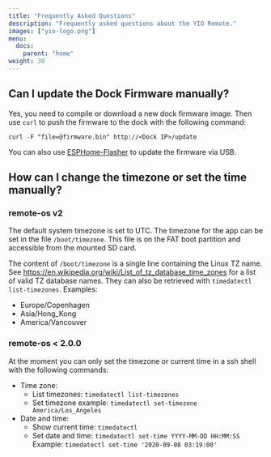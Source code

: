 ```yaml
---
title: "Frequently Asked Questions"
description: "Frequently asked questions about the YIO Remote."
images: ["yio-logo.png"]
menu:
  docs:
    parent: "home"
weight: 30
---
```


## Can I update the Dock Firmware manually?

Yes, you need to compile or download a new dock firmware image. Then use `curl` to push the firmware to the dock with the following command:

    curl -F "file=@firmware.bin" http://<Dock IP>/update

You can also use [ESPHome-Flasher](https://github.com/esphome/esphome-flasher) to update the firmware via USB.

## How can I change the timezone or set the time manually?

### remote-os v2

The default system timezone is set to UTC. The timezone for the app can be set in the file `/boot/timezone`. This file is on the FAT boot partition and accessible from the mounted SD card.

The content of `/boot/timezone` is a single line containing the Linux TZ name.  
 See <https://en.wikipedia.org/wiki/List_of_tz_database_time_zones> for a list of valid TZ database names. They can also be retrieved with `timedatectl list-timezones`. Examples:

- Europe/Copenhagen
- Asia/Hong_Kong
- America/Vancouver

### remote-os < 2.0.0

At the moment you can only set the timezone or current time in a ssh shell with the following commands:

- Time zone:
  - List timezones: `timedatectl list-timezones`
  - Set timezone example: `timedatectl set-timezone America/Los_Angeles`
- Date and time:
  - Show current time: `timedatectl`
  - Set date and time: `timedatectl set-time YYYY-MM-DD HH:MM:SS`  
     Example: `timedatectl set-time '2020-09-08 03:19:00'`
